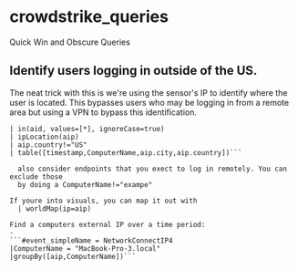 # crowdstrike_queries
Quick Win and Obscure Queries

Identify users logging in outside of the US.
-

  The neat trick with this is we're using the
  sensor's IP to identify where the user is located. This bypasses users who may be logging
  in from a remote area but using a VPN to bypass this identification.

```#repo=base_sensor #event_simpleName=SensorHeartbeat
| in(aid, values=[*], ignoreCase=true)
| ipLocation(aip)
| aip.country!="US"
| table([timestamp,ComputerName,aip.city,aip.country])```

  also consider endpoints that you exect to log in remotely. You can exclude those
  by doing a ComputerName!="exampe"

If youre into visuals, you can map it out with
  | worldMap(ip=aip)

Find a computers external IP over a time period:
- 
```#event_simpleName = NetworkConnectIP4
|ComputerName = "MacBook-Pro-3.local"
|groupBy([aip,ComputerName])```


